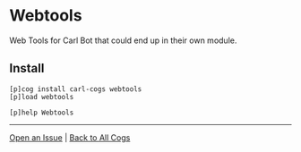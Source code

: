 # Webtools

Web Tools for Carl Bot that could end up in their own module.

## Install

```text
[p]cog install carl-cogs webtools
[p]load webtools

[p]help Webtools
```

---
[Open an Issue](https://github.com/smashedr/carl-cogs/issues/new?title=Webtools) |
[Back to All Cogs](../README.md#public-cogs)

